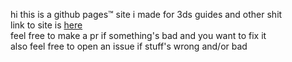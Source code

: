 hi this is a github pages™️ site i made for 3ds guides and other shit  
link to site is [here](https://redkerry135.github.io/home/)  
feel free to make a pr if something's bad and you want to fix it  
also feel free to open an issue if stuff's wrong and/or bad
